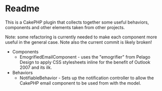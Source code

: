 # Readme #

This is a CakePHP plugin that collects together some useful behaviors,
components and other elements taken from other projects.

Note: some refactoring is currently needed to make each component more useful in the
general case. Note also the current commit is likely broken!

* Components
    * EmogrifiedEmailComponent - uses the "emogrifier" from Pelago Design to 
      apply CSS stylesheets inline for the benefit of Outlook 2007 and its ilk.
* Behaviors
    * NotifiableBehavior - Sets up the notification controller to allow the 
      CakePHP email component to be used from with the model.
